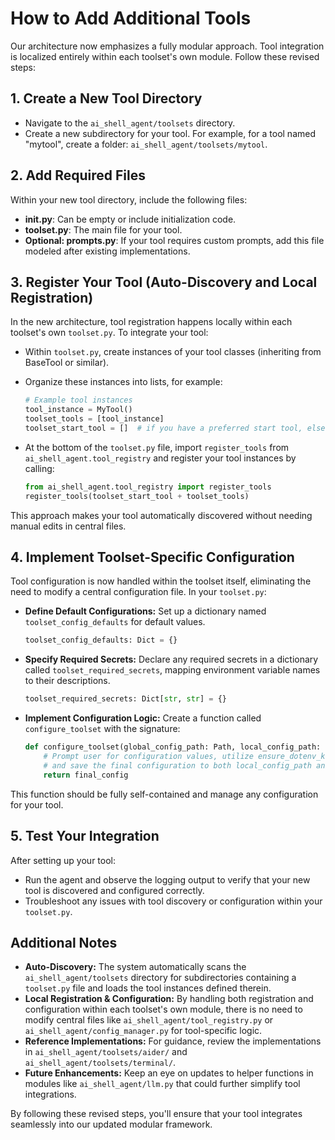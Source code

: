 # How to Add Additional Tools

Our architecture now emphasizes a fully modular approach. Tool integration is localized entirely within each toolset's own module. Follow these revised steps:

## 1. Create a New Tool Directory

- Navigate to the `ai_shell_agent/toolsets` directory.
- Create a new subdirectory for your tool. For example, for a tool named "mytool", create a folder: `ai_shell_agent/toolsets/mytool`.

## 2. Add Required Files

Within your new tool directory, include the following files:

- **__init__.py**: Can be empty or include initialization code.
- **toolset.py**: The main file for your tool.
- **Optional: prompts.py**: If your tool requires custom prompts, add this file modeled after existing implementations.

## 3. Register Your Tool (Auto-Discovery and Local Registration)

In the new architecture, tool registration happens locally within each toolset's own `toolset.py`. To integrate your tool:

- Within `toolset.py`, create instances of your tool classes (inheriting from BaseTool or similar).
- Organize these instances into lists, for example:
  
  ```python
  # Example tool instances
  tool_instance = MyTool()
  toolset_tools = [tool_instance]
  toolset_start_tool = []  # if you have a preferred start tool, else leave this list empty
  ```

- At the bottom of the `toolset.py` file, import `register_tools` from `ai_shell_agent.tool_registry` and register your tool instances by calling:

  ```python
  from ai_shell_agent.tool_registry import register_tools
  register_tools(toolset_start_tool + toolset_tools)
  ```

This approach makes your tool automatically discovered without needing manual edits in central files.

## 4. Implement Toolset-Specific Configuration

Tool configuration is now handled within the toolset itself, eliminating the need to modify a central configuration file. In your `toolset.py`:

- **Define Default Configurations:** Set up a dictionary named `toolset_config_defaults` for default values.

  ```python
  toolset_config_defaults: Dict = {}
  ```

- **Specify Required Secrets:** Declare any required secrets in a dictionary called `toolset_required_secrets`, mapping environment variable names to their descriptions.

  ```python
  toolset_required_secrets: Dict[str, str] = {}
  ```

- **Implement Configuration Logic:** Create a function called `configure_toolset` with the signature:

  ```python
  def configure_toolset(global_config_path: Path, local_config_path: Path, dotenv_path: Path, current_chat_config: Optional[Dict]) -> Dict:
      # Prompt user for configuration values, utilize ensure_dotenv_key from ai_shell_agent.utils for secrets,
      # and save the final configuration to both local_config_path and global_config_path.
      return final_config
  ```

This function should be fully self-contained and manage any configuration for your tool.

## 5. Test Your Integration

After setting up your tool:

- Run the agent and observe the logging output to verify that your new tool is discovered and configured correctly.
- Troubleshoot any issues with tool discovery or configuration within your `toolset.py`.

## Additional Notes

- **Auto-Discovery:** The system automatically scans the `ai_shell_agent/toolsets` directory for subdirectories containing a `toolset.py` file and loads the tool instances defined therein.
- **Local Registration & Configuration:** By handling both registration and configuration within each toolset's own module, there is no need to modify central files like `ai_shell_agent/tool_registry.py` or `ai_shell_agent/config_manager.py` for tool-specific logic.
- **Reference Implementations:** For guidance, review the implementations in `ai_shell_agent/toolsets/aider/` and `ai_shell_agent/toolsets/terminal/`.
- **Future Enhancements:** Keep an eye on updates to helper functions in modules like `ai_shell_agent/llm.py` that could further simplify tool integrations.

By following these revised steps, you'll ensure that your tool integrates seamlessly into our updated modular framework.
